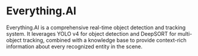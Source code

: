 # Everything.AI
 Everything.AI is a comprehensive real-time object detection and tracking system. It leverages YOLO v4 for object detection and DeepSORT for multi-object tracking, combined with a knowledge base to provide context-rich information about every recognized entity in the scene.
